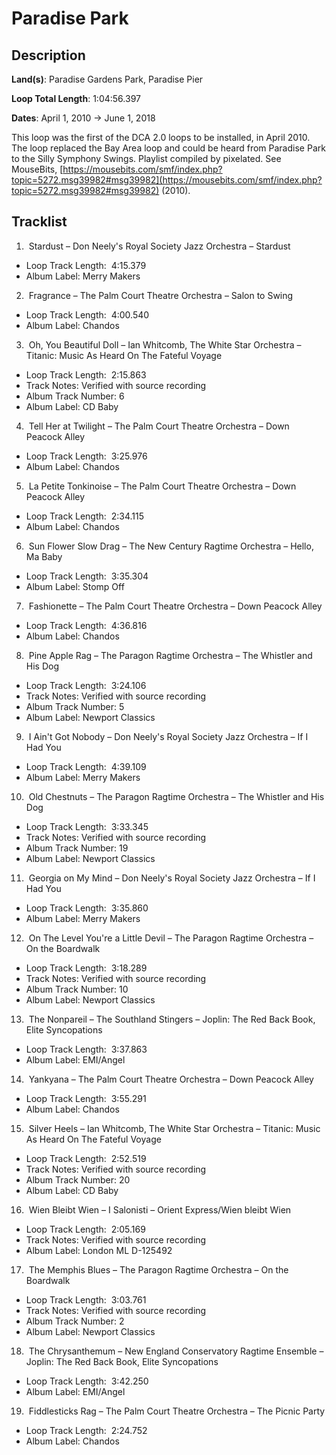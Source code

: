 # Paradise Park

## Description

**Land(s)**: Paradise Gardens Park, Paradise Pier

**Loop Total Length**: 1:04:56.397

**Dates**: April 1, 2010 → June 1, 2018

This loop was the first of the DCA 2.0 loops to be installed, in April 2010. The loop replaced the Bay Area loop and could be heard from Paradise Park to the Silly Symphony Swings. Playlist compiled by pixelated. See MouseBits, [https://mousebits.com/smf/index.php?topic=5272.msg39982#msg39982](https://mousebits.com/smf/index.php?topic=5272.msg39982#msg39982) (2010).

## Tracklist

1.  Stardust – Don Neely's Royal Society Jazz Orchestra – Stardust
- Loop Track Length:  4:15.379
- Album Label: Merry Makers

2.  Fragrance – The Palm Court Theatre Orchestra – Salon to Swing
- Loop Track Length:  4:00.540
- Album Label: Chandos

3.  Oh, You Beautiful Doll – Ian Whitcomb, The White Star Orchestra – Titanic: Music As Heard On The Fateful Voyage
- Loop Track Length:  2:15.863
- Track Notes: Verified with source recording
- Album Track Number: 6
- Album Label: CD Baby

4.  Tell Her at Twilight – The Palm Court Theatre Orchestra – Down Peacock Alley
- Loop Track Length:  3:25.976
- Album Label: Chandos

5.  La Petite Tonkinoise – The Palm Court Theatre Orchestra – Down Peacock Alley
- Loop Track Length:  2:34.115
- Album Label: Chandos

6.  Sun Flower Slow Drag – The New Century Ragtime Orchestra – Hello, Ma Baby
- Loop Track Length:  3:35.304
- Album Label: Stomp Off

7.  Fashionette – The Palm Court Theatre Orchestra – Down Peacock Alley
- Loop Track Length:  4:36.816
- Album Label: Chandos

8.  Pine Apple Rag – The Paragon Ragtime Orchestra – The Whistler and His Dog
- Loop Track Length:  3:24.106
- Track Notes: Verified with source recording
- Album Track Number: 5
- Album Label: Newport Classics

9.  I Ain't Got Nobody – Don Neely's Royal Society Jazz Orchestra – If I Had You
- Loop Track Length:  4:39.109
- Album Label: Merry Makers

10.  Old Chestnuts – The Paragon Ragtime Orchestra – The Whistler and His Dog
- Loop Track Length:  3:33.345
- Track Notes: Verified with source recording
- Album Track Number: 19
- Album Label: Newport Classics

11.  Georgia on My Mind – Don Neely's Royal Society Jazz Orchestra – If I Had You
- Loop Track Length:  3:35.860
- Album Label: Merry Makers

12.  On The Level You're a Little Devil – The Paragon Ragtime Orchestra – On the Boardwalk
- Loop Track Length:  3:18.289
- Track Notes: Verified with source recording
- Album Track Number: 10
- Album Label: Newport Classics

13.  The Nonpareil – The Southland Stingers – Joplin: The Red Back Book, Elite Syncopations
- Loop Track Length:  3:37.863
- Album Label: EMI/Angel

14.  Yankyana – The Palm Court Theatre Orchestra – Down Peacock Alley
- Loop Track Length:  3:55.291
- Album Label: Chandos

15.  Silver Heels – Ian Whitcomb, The White Star Orchestra – Titanic: Music As Heard On The Fateful Voyage
- Loop Track Length:  2:52.519
- Track Notes: Verified with source recording
- Album Track Number: 20
- Album Label: CD Baby

16.  Wien Bleibt Wien – I Salonisti – Orient Express/Wien bleibt Wien
- Loop Track Length:  2:05.169
- Track Notes: Verified with source recording
- Album Label: London ML D-125492

17.  The Memphis Blues – The Paragon Ragtime Orchestra – On the Boardwalk
- Loop Track Length:  3:03.761
- Track Notes: Verified with source recording
- Album Track Number: 2
- Album Label: Newport Classics

18.  The Chrysanthemum – New England Conservatory Ragtime Ensemble – Joplin: The Red Back Book, Elite Syncopations
- Loop Track Length:  3:42.250
- Album Label: EMI/Angel

19.  Fiddlesticks Rag – The Palm Court Theatre Orchestra – The Picnic Party
- Loop Track Length:  2:24.752
- Album Label: Chandos
